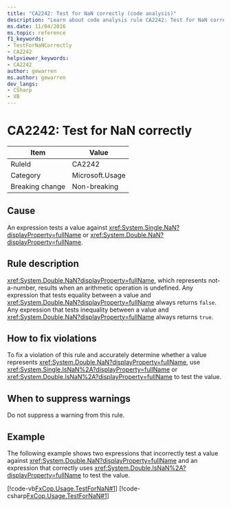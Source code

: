```yaml
---
title: "CA2242: Test for NaN correctly (code analysis)"
description: "Learn about code analysis rule CA2242: Test for NaN correctly"
ms.date: 11/04/2016
ms.topic: reference
f1_keywords:
- TestForNaNCorrectly
- CA2242
helpviewer_keywords:
- CA2242
author: gewarren
ms.author: gewarren
dev_langs:
- CSharp
- VB
---
```

# CA2242: Test for NaN correctly

|Item|Value|
|-|-|
|RuleId|CA2242|
|Category|Microsoft.Usage|
|Breaking change|Non-breaking|

## Cause

An expression tests a value against <xref:System.Single.NaN?displayProperty=fullName> or <xref:System.Double.NaN?displayProperty=fullName>.

## Rule description

<xref:System.Double.NaN?displayProperty=fullName>, which represents not-a-number, results when an arithmetic operation is undefined. Any expression that tests equality between a value and <xref:System.Double.NaN?displayProperty=fullName> always returns `false`. Any expression that tests inequality between a value and <xref:System.Double.NaN?displayProperty=fullName> always returns `true`.

## How to fix violations

To fix a violation of this rule and accurately determine whether a value represents <xref:System.Double.NaN?displayProperty=fullName>, use <xref:System.Single.IsNaN%2A?displayProperty=fullName> or <xref:System.Double.IsNaN%2A?displayProperty=fullName> to test the value.

## When to suppress warnings

Do not suppress a warning from this rule.

## Example

The following example shows two expressions that incorrectly test a value against <xref:System.Double.NaN?displayProperty=fullName> and an expression that correctly uses <xref:System.Double.IsNaN%2A?displayProperty=fullName> to test the value.

[!code-vb[FxCop.Usage.TestForNaN#1](../../../../samples/snippets/fundamentals/code-analysis/visualbasic/ca2242-test-for-nan-correctly_1.vb)]
[!code-csharp[FxCop.Usage.TestForNaN#1](../../../../samples/snippets/fundamentals/code-analysis/csharp/ca2242-test-for-nan-correctly_1.cs)]

